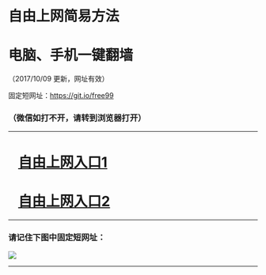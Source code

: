 ﻿# 自由上网简易方法

# 电脑、手机一键翻墙

（2017/10/09 更新，网址有效）

固定短网址：https://git.io/free99

### （微信如打不开，请转到浏览器打开）


***





# &nbsp;&nbsp; <a href="http://ft703521823.fwq-tz-1001.info/fwqtz01.html?t=100900111942 " target="_blank">自由上网入口1</a>
# &nbsp;&nbsp; <a href="http://ft2041311092.fwq-tz-1002.info/fwqtz02.html?t=100900118841 " target="_blank">自由上网入口2</a>
***

### 请记住下图中固定短网址：

<img src="https://s3-us-west-2.amazonaws.com/fwq-1001/yjfq-20170905okok.png" /> 


***

